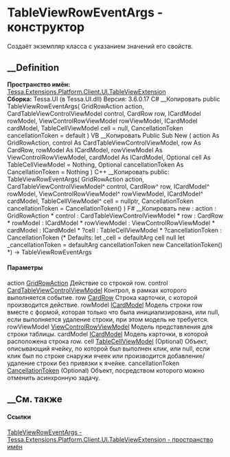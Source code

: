 # TableViewRowEventArgs - конструктор
Создаёт экземпляр класса с указанием значений его свойств.
## __Definition
 **Пространство имён:**
[Tessa.Extensions.Platform.Client.UI.TableViewExtension](N_Tessa_Extensions_Platform_Client_UI_TableViewExtension.htm)  
 **Сборка:** Tessa.UI (в Tessa.UI.dll) Версия: 3.6.0.17
C# __Копировать
     public TableViewRowEventArgs(
    	GridRowAction action,
    	CardTableViewControlViewModel control,
    	CardRow row,
    	ICardModel rowModel,
    	ViewControlRowViewModel rowViewModel,
    	ICardModel cardModel,
    	TableCellViewModel cell = null,
    	CancellationToken cancellationToken = default
    )
VB __Копировать
     Public Sub New ( 
    	action As GridRowAction,
    	control As CardTableViewControlViewModel,
    	row As CardRow,
    	rowModel As ICardModel,
    	rowViewModel As ViewControlRowViewModel,
    	cardModel As ICardModel,
    	Optional cell As TableCellViewModel = Nothing,
    	Optional cancellationToken As CancellationToken = Nothing
    )
C++ __Копировать
     public:
    TableViewRowEventArgs(
    	GridRowAction action, 
    	CardTableViewControlViewModel^ control, 
    	CardRow^ row, 
    	ICardModel^ rowModel, 
    	ViewControlRowViewModel^ rowViewModel, 
    	ICardModel^ cardModel, 
    	TableCellViewModel^ cell = nullptr, 
    	CancellationToken cancellationToken = CancellationToken()
    )
F# __Копировать
     new : 
            action : GridRowAction * 
            control : CardTableViewControlViewModel * 
            row : CardRow * 
            rowModel : ICardModel * 
            rowViewModel : ViewControlRowViewModel * 
            cardModel : ICardModel * 
            ?cell : TableCellViewModel * 
            ?cancellationToken : CancellationToken 
    (* Defaults:
            let _cell = defaultArg cell null
            let _cancellationToken = defaultArg cancellationToken new CancellationToken()
    *)
    -> TableViewRowEventArgs
#### Параметры
action [GridRowAction](T_Tessa_UI_Cards_Controls_GridRowAction.htm)
    Действие со строкой row.
control
[CardTableViewControlViewModel](T_Tessa_Extensions_Platform_Client_UI_TableViewExtension_CardTableViewControlViewModel.htm)
    Контрол, в рамках которого выполняется событие.
row [CardRow](T_Tessa_Cards_CardRow.htm)
    Строка карточки, с которой производится действие.
rowModel [ICardModel](T_Tessa_UI_Cards_ICardModel.htm)
     Модель строки row вместе с формой, которая только что была инициализирована, или null, если выполняется удаление строки, при этом модель не требуется. 
rowViewModel
[ViewControlRowViewModel](T_Tessa_UI_Views_Content_ViewControlRowViewModel.htm)
    Модель представления для строки таблицы.
cardModel [ICardModel](T_Tessa_UI_Cards_ICardModel.htm)
    Модель карточки, в которой расположена строка row.
cell [TableCellViewModel](T_Tessa_UI_Views_Content_TableCellViewModel.htm)
(Optional)
     Объект, описывающий ячейку, по которой был выполнен клик, или null, если клик был по строке снаружи ячеек или производится добавление/удаление строки без привязки к ячейке. 
cancellationToken
[CancellationToken](https://learn.microsoft.com/dotnet/api/system.threading.cancellationtoken)
(Optional)
Объект, посредством которого можно отменить асинхронную задачу.
## __См. также
#### Ссылки
[TableViewRowEventArgs -
](T_Tessa_Extensions_Platform_Client_UI_TableViewExtension_TableViewRowEventArgs.htm)
[Tessa.Extensions.Platform.Client.UI.TableViewExtension - пространство
имён](N_Tessa_Extensions_Platform_Client_UI_TableViewExtension.htm)
